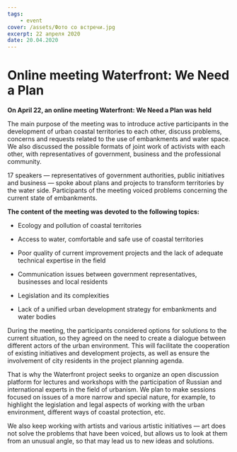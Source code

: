 ```yaml
---
tags:
    - event
cover: /assets/Фото со встречи.jpg
excerpt: 22 апреля 2020
date: 20.04.2020
---
```


# Online meeting Waterfront: We Need a Plan

**On April 22, an online meeting Waterfront: We Need a Plan was held**

The main purpose of the meeting was to introduce active participants in the development of urban coastal territories to 
each other, discuss problems, concerns and requests related to the use of embankments and water space. We also discussed the
possible formats of joint work of activists with each other, with representatives of government, business and the professional
community.

17 speakers — representatives of government authorities, public initiatives and business — spoke about plans and projects 
to transform territories by the water side. Participants of the meeting voiced problems concerning the current state of 
embankments.

**The content of the meeting was devoted to the following topics:**

 - Ecology and pollution of coastal territories

 - Access to water, comfortable and safe use of coastal territories

 - Poor quality of current improvement projects and the lack of adequate technical expertise in the field

 - Communication issues between government representatives, businesses and local residents

 - Legislation and its complexities

 - Lack of a unified urban development strategy for embankments and water bodies

During the meeting, the participants considered options for solutions to the current situation, so they agreed on the need 
to create a dialogue between different actors of the urban environment. This will facilitate the cooperation of existing 
initiatives and development projects, as well as ensure the involvement of city residents in the project planning agenda.

That is why the Waterfront project seeks to organize an open discussion platform for lectures and workshops with the 
participation of Russian and international experts in the field of urbanism. We plan to make sessions focused on issues of a 
more narrow and special nature, for example, to highlight the legislation and legal aspects of working with the urban 
environment, different ways of coastal protection, etc.

We also keep working with artists and various artistic initiatives — art does not solve the problems that have been voiced, 
but allows us to look at them from an unusual angle, so that may lead us to new ideas and solutions.  
